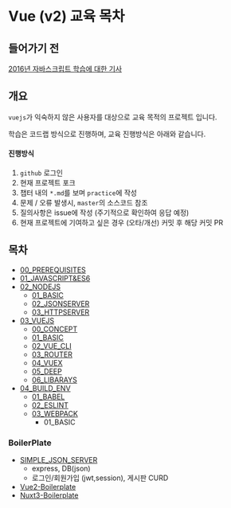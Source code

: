 # Vue (v2) 교육 목차

## 들어가기 전

[2016년 자바스크립트 학습에 대한 기사](https://hackernoon.com/how-it-feels-to-learn-javascript-in-2016-d3a717dd577f)

## 개요

`vuejs`가 익숙하지 않은 사용자를 대상으로 교육 목적의 프로젝트 입니다.

학습은 코드랩 방식으로 진행하며, 교육 진행방식은 아래와 같습니다.

#### 진행방식

1. `github` 로그인
2. 현재 프로젝트 포크
3. 챕터 내의 `*.md`를 보며 `practice`에 작성
4. 문제 / 오류 발생시, `master`의 소스코드 참조
5. 질의사항은 issue에 작성 (주기적으로 확인하여 응답 예정)
6. 현재 프로젝트에 기여하고 싶은 경우 (오타/개선) 커밋 후 해당 커밋 PR

## 목차

- [00_PREREQUISITES](https://github.com/yb-k/edu-codelab/tree/main/00_PREREQUISITES)
- [01_JAVASCRIPT&ES6](https://github.com/yb-k/edu-codelab/tree/main/01_JAVASCRIPT%26ES6)
- [02_NODEJS](https://github.com/yb-k/edu-codelab/tree/main/02_NODEJS)
  - [01_BASIC](https://github.com/yb-k/edu-codelab/tree/main/02_NODEJS/01_BASIC)
  - [02_JSONSERVER](https://github.com/yb-k/edu-codelab/tree/main/02_NODEJS/02_JSONSERVER)
  - [03_HTTPSERVER](https://github.com/yb-k/edu-codelab/tree/main/02_NODEJS/03_HTTPSERVER)
- [03_VUEJS](https://github.com/yb-k/edu-codelab/tree/main/03_VUEJS)
  - [00_CONCEPT](https://github.com/yb-k/edu-codelab/tree/main/03_VUEJS/00_CONCEPT)
  - [01_BASIC](https://github.com/yb-k/edu-codelab/tree/main/03_VUEJS/01_BASIC)
  - [02_VUE_CLI](https://github.com/yb-k/edu-codelab/tree/main/03_VUEJS/02_VUE_CLI)
  - [03_ROUTER](https://github.com/yb-k/edu-codelab/tree/main/03_VUEJS/03_ROUTER)
  - [04_VUEX](https://github.com/yb-k/edu-codelab/tree/main/03_VUEJS/04_VUEX)
  - [05_DEEP](https://github.com/yb-k/edu-codelab/tree/main/03_VUEJS/05_DEEP)
  - [06_LIBARAYS](https://github.com/yb-k/edu-codelab/tree/main/03_VUEJS/06_LIBARAYS)
- [04_BUILD_ENV](https://github.com/yb-k/edu-codelab/tree/main/04_BUILD_ENV)
  - [01_BABEL](https://github.com/yb-k/edu-codelab/tree/main/04_BUILD_ENV/01_BABEL)
  - [02_ESLINT](https://github.com/yb-k/edu-codelab/tree/main/04_BUILD_ENV/02_ESLINT)
  - [03_WEBPACK](https://github.com/yb-k/edu-codelab/tree/main/04_BUILD_ENV/03_WEBPACK)
    - 01_BASIC


### BoilerPlate
- [SIMPLE_JSON_SERVER](https://github.com/yb-k/simple-json-server)
  - express, DB(json)
  - 로그인/회원가입 (jwt,session), 게시판 CURD
- [Vue2-Boilerplate](https://github.com/yb-k/vue2-boilerplate)
- [Nuxt3-Boilerplate](https://github.com/yb-k/nuxt3-boilerplate)
